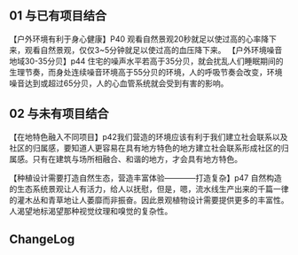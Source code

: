 ## 01 与已有项目结合

【户外环境有利于身心健康】P40 观看自然景观20秒就足以使过高的心率降下来，观看自然景观，仅仅3~5分钟就足以使过高的血压降下来。
【户外环境噪音地域30-35分贝】p44 住宅的噪声水平若高于35分贝，就会扰乱人们睡眠期间的生理节奏，而身处连续噪音环境高于55分贝的环境，人的呼吸节奏会改变，环境噪音达到或超过65分贝，人的心血管系统就会受到有害的影响。

## 02 与未有项目结合

【在地特色融入不同项目】p42我们营造的环境应该有利于我们建立社会联系以及社区的归属感，要知道人更容易在具有地方特色的地方建立社会联系形成社区的归属感。只有在建筑与场所相融合、和谐的地方，才会具有地方特色。

【种植设计需要打造自然生态，营造丰富体验————打造复杂】p47 自然构造的生态系统景观让人有活力，给人以抚慰，但是，嗯，流水线生产出来的千篇一律的灌木丛和青草地让人萎靡而非振奋。因此景观植物设计需要提供更多的丰富性。人渴望地标渴望那种视觉纹理和嗅觉的复杂性。


## ChangeLog
